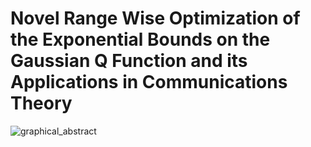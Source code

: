 # Novel Range Wise Optimization of the Exponential Bounds on the Gaussian Q Function and its Applications in Communications Theory
![graphical_abstract](https://github.com/the-asymptote15/NovelRangeWiseOptimizationOfTheExponentialBound/assets/83298146/9ccc1cc8-4d29-4a6c-af6b-8f86c126693b)
